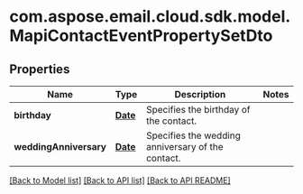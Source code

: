 
# com.aspose.email.cloud.sdk.model.MapiContactEventPropertySetDto

## Properties
Name | Type | Description | Notes
------------ | ------------- | ------------- | -------------
**birthday** | [**Date**](Date.md) | Specifies the birthday of the contact. | 
**weddingAnniversary** | [**Date**](Date.md) | Specifies the wedding anniversary of the contact.              | 


    
    


    
    


[[Back to Model list]](README.md#documentation-for-models) [[Back to API list]](README.md#documentation-for-api-endpoints) [[Back to API README]](README.md)

